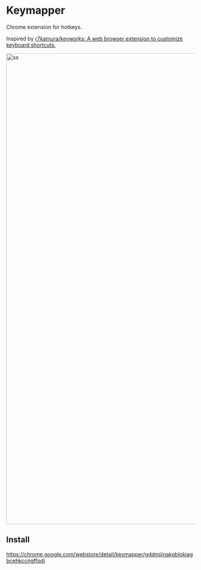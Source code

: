 # Keymapper
Chrome extension for hotkeys.

Inspired by [r7kamura/keyworks: A web browser extension to customize keyboard shortcuts.](https://github.com/r7kamura/keyworks)

<img width="1258" alt="ss" src="https://user-images.githubusercontent.com/13295106/43583477-92eeab08-969a-11e8-9b7a-ce2c66b190f4.png">

## Install

https://chrome.google.com/webstore/detail/keymapper/gddmjjinakgblokjagbcehkccngffpdj


